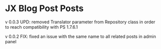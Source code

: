 # JX Blog Post Posts

v 0.0.3
UPD: removed Translator parameter from Repository class in order to reach compatibility with PS 1.7.6.1

v 0.0.2
FIX: fixed an issue with the same name to all related posts in admin panel